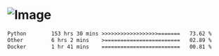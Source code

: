 # ![Image](https://github.com/user-attachments/assets/5f2d2b12-d836-424c-876f-cb0c9a5d9144)

<!--START_SECTION:waka-->

```txt
Python        153 hrs 30 mins >>>>>>>>>>>>>>>>>>=======   73.62 %
Other         6 hrs 2 mins    >========================   02.89 %
Docker        1 hr 41 mins    =========================   00.81 %
```

<!--END_SECTION:waka-->
